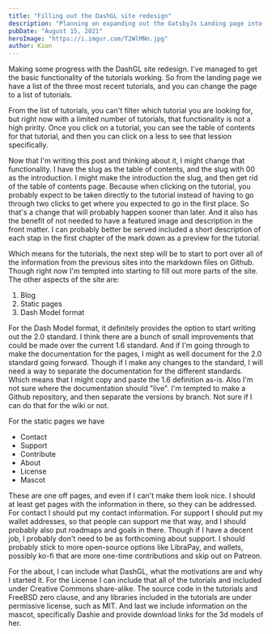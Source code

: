 ```yaml
---
title: "Filling out the DashGL site redesign"
description: "Planning on expanding out the GatsbyJs Landing page into more sections"
pubDate: "August 15, 2021"
heroImage: "https://i.imgur.com/T2WlMNn.jpg"
author: Kion
---
```



Making some progress with the DashGL site redesign. I've managed to 
get the basic functionality of the tutorials working. So from the landing
page we have a list of the three most recent tutorials, and you can
change the page to a list of tutorials. 

From the list of tutorials, you can't filter which tutorial you are looking
for, but right now with a limited number of tutorials, that functionality
is not a high pririty. Once you click on a tutorial, you can see the table
of contents for that tutorial, and then you can click on a less to see that
lession specifically.

Now that I'm writing this post and thinking about it, I might change that
functionality. I have the slug as the table of contents, and the slug with
00 as the introduction. I might make the introduction the slug, and then
get rid of the table of contents page. Because when clicking on the tutorial,
you probably expect to be taken directly to the tutorial instead of 
having to go through two clicks to get where you expected to go in the first
place. So that's a change that will probably happen sooner than later. And
it also has the benefit of not needed to have a featured image and description
in the front matter. I can probably better be served included a short
description of each stap in the first chapter of the mark down as a preview for
the tutorial.

Which means for the tutorials, the next step will be to start to port over
all of the information from the previous sites into the markdown files on 
Github. Though right now I'm tempted into starting to fill out more parts
of the site. The other aspects of the site are: 

1. Blog
2. Static pages
3. Dash Model format

For the Dash Model format, it definitely provides the option to start writing
out the 2.0 standard. I think there are a bunch of small improvements that
could be made over the current 1.6 standard. And if I'm going through to make
the documentation for the pages, I might as well document for the 2.0 standard
going forward. Though if I make any changes to the standard, I will need a 
way to separate the documentation for the different standards. Which means
that I might copy and paste the 1.6 definition as-is. Also I'm not sure where
the documentation should "live". I'm tempted to make a Github repository, and
then separate the versions by branch. Not sure if I can do that for the wiki
or not. 

For the static pages we have

- Contact
- Support 
- Contribute 
- About
- License
- Mascot

These are one off pages, and even if I can't make them look nice.
I should at least get pages with the information in there, so they
can be addressed. For contact I should put my contact information. 
For support I should put my wallet addresses, so that people can 
support me that way, and I should probably also put roadmaps and
goals in there. Though if I have a decent job, I probably don't
need to be as forthcoming about support. I should probably stick to
more open-source options like LibraPay, and wallets, possibly 
ko-fi that are more one-time contributions and skip out on Patreon.

For the about, I can include what DashGL, what the motivations are
and why I started it. For the License I can include that all of
the tutorials and included under Creative Commons share-alike. The
source code in the tutorials and FreeBSD zero clause, and any libraries
included in the tutorials are under permissive license, such as
MIT. And last we include information on the mascot, specifically Dashie
and provide download links for the 3d models of her. 